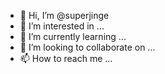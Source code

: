 - 👋 Hi, I’m @superjinge
- 👀 I’m interested in ...
- 🌱 I’m currently learning ...
- 💞️ I’m looking to collaborate on ...
- 📫 How to reach me ...

<!---
superjinge/superjinge is a ✨ special ✨ repository because its `README.md` (this file) appears on your GitHub profile.
You can click the Preview link to take a look at your changes.
--->
